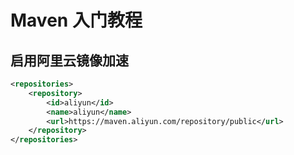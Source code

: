 # Maven 入门教程

## 启用阿里云镜像加速
``` xml
<repositories>
    <repository>
        <id>aliyun</id>
        <name>aliyun</name>
        <url>https://maven.aliyun.com/repository/public</url>
    </repository>
</repositories>
```
